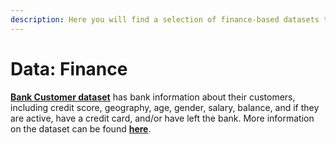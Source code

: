 ```yaml
---
description: Here you will find a selection of finance-based datasets to practice Data.
---
```


# Data: Finance

[**Bank Customer dataset**](https://github.com/DecodedCo/datastore/raw/master/data/bank-customers.zip) has bank information about their customers, including credit score, geography, age, gender, salary, balance, and if they are active, have a credit card, and/or have left the bank. More information on the dataset can be found [**here**](https://www.kaggle.com/santoshd3/bank-customers).

